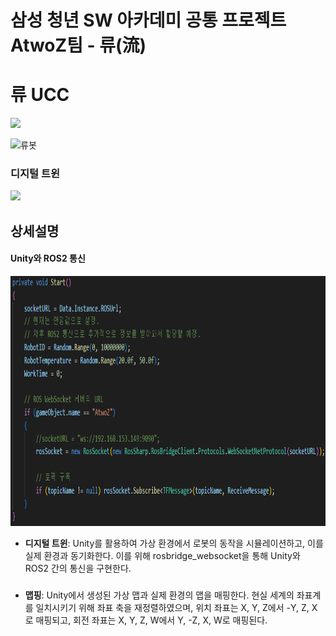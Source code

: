 # 삼성 청년 SW 아카데미 공통 프로젝트 AtwoZ팀 - 류(流)

# 류 UCC
<img src="./images/류UCC.gif" height="400"/>

<br>

![류봇](https://github.com/user-attachments/assets/0a9328fb-1198-43b5-8e66-0dabf38b1a1e)


### 디지털 트윈
<img src="./images/디지털트윈기능.gif" height="400"/>

## 상세설명

#### Unity와 ROS2 통신

<img src="./images/ROS설정.png" height="400"/>

- **디지털 트윈**: Unity를 활용하여 가상 환경에서 로봇의 동작을 시뮬레이션하고, 이를 실제 환경과 동기화한다. 이를 위해 rosbridge_websocket을 통해 Unity와 ROS2 간의 통신을 구현한다.<br>

### 

- **맵핑**: Unity에서 생성된 가상 맵과 실제 환경의 맵을 매핑한다. 현실 세계의 좌표계를 일치시키기 위해 좌표 축을 재정렬하였으며, 위치 좌표는 X, Y, Z에서 -Y, Z, X로 매핑되고, 회전 좌표는 X, Y, Z, W에서 Y, -Z, X, W로 매핑된다.<br>
